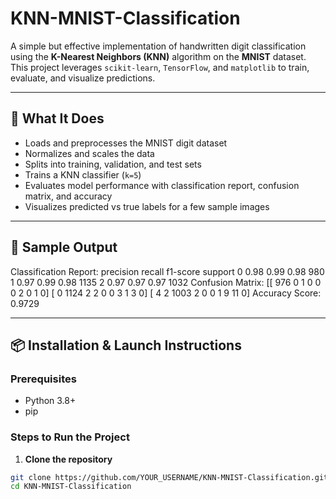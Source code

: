 # KNN-MNIST-Classification

A simple but effective implementation of handwritten digit classification using the **K-Nearest Neighbors (KNN)** algorithm on the **MNIST** dataset. This project leverages `scikit-learn`, `TensorFlow`, and `matplotlib` to train, evaluate, and visualize predictions.

---

## 🧠 What It Does

- Loads and preprocesses the MNIST digit dataset
- Normalizes and scales the data
- Splits into training, validation, and test sets
- Trains a KNN classifier (`k=5`)
- Evaluates model performance with classification report, confusion matrix, and accuracy
- Visualizes predicted vs true labels for a few sample images

---

## 📸 Sample Output
Classification Report:
precision recall f1-score support
       0       0.98      0.99      0.98       980
       1       0.97      0.99      0.98      1135
       2       0.97      0.97      0.97      1032
Confusion Matrix:
[[ 976 0 1 0 0 0 2 0 1 0]
[ 0 1124 2 2 0 0 3 1 3 0]
[ 4 2 1003 2 0 0 1 9 11 0]
Accuracy Score: 0.9729


---

## 📦 Installation & Launch Instructions

### Prerequisites
- Python 3.8+
- pip

### Steps to Run the Project

1. **Clone the repository**

```bash
git clone https://github.com/YOUR_USERNAME/KNN-MNIST-Classification.git
cd KNN-MNIST-Classification

